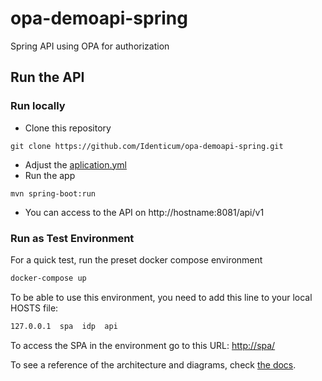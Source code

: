 # opa-demoapi-spring

Spring API using OPA for authorization

## Run the API

### Run locally

* Clone this repository
```
git clone https://github.com/Identicum/opa-demoapi-spring.git
```
- Adjust the [aplication.yml](/src/main/resources/application.yml)
- Run the app
```
mvn spring-boot:run
```
- You can access to the API on http://hostname:8081/api/v1

### Run as Test Environment

For a quick test, run the preset docker compose environment
```sh
docker-compose up
```
To be able to use this environment, you need to add this line to your local HOSTS file:
```sh
127.0.0.1  spa  idp  api
```
To access the SPA in the environment go to this URL: <http://spa/>

To see a reference of the architecture and diagrams, check [the docs](./docs/).
